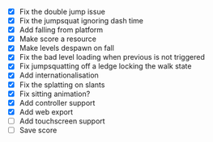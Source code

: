 - [x] Fix the double jump issue
- [x] Fix the jumpsquat ignoring dash time
- [x] Add falling from platform
- [x] Make score a resource
- [x] Make levels despawn on fall
- [x] Fix the bad level loading when previous is not triggered
- [x] Fix jumpsquatting off a ledge locking the walk state
- [x] Add internationalisation
- [x] Fix the splatting on slants
- [x] Fix sitting animation?
- [x] Add controller support
- [x] Add web export
- [ ] Add touchscreen support
- [ ] Save score
